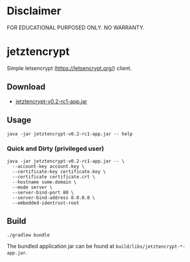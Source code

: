 # Disclaimer

FOR EDUCATIONAL PURPOSED ONLY. NO WARRANTY.

# jetztencrypt

Simple letsencrypt (https://letsencrypt.org/) client.

## Download

* [jetztencrypt-v0.2-rc1-app.jar](https://jitpack.io/com/github/pottedplant/jetztencrypt/v0.2-rc1/jetztencrypt-v0.2-rc1-app.jar)

## Usage

```
java -jar jetztencrypt-v0.2-rc1-app.jar -- help
```

### Quick and Dirty (privileged user)

```
java -jar jetztencrypt-v0.2-rc1-app.jar -- \
  --account-key account.key \
  --certificate-key certificate.key \
  --certificate certificate.crt \
  --hostname some.domain \
  --mode server \
  --server-bind-port 80 \
  --server-bind-address 0.0.0.0 \
  --embedded-identrust-root
```

## Build

```
./gradlew bundle
```

The bundled application jar can be found at ```build/libs/jetztencrypt-*-app.jar```.
